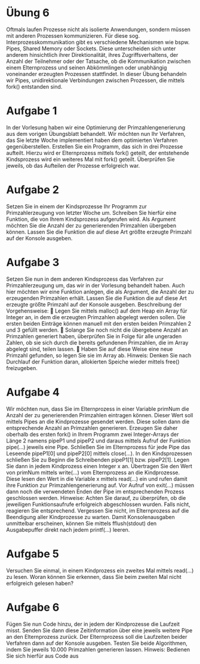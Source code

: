 # Übung 6

Oftmals laufen Prozesse nicht als isolierte Anwendungen, sondern müssen mit anderen Prozessen
kommunizieren. Für diese sog. Interprozesskommunikation gibt es verschiedene Mechanismen wie
bspw. Pipes, Shared Memory oder Sockets. Diese unterscheiden sich unter anderem hinsichtlich ihrer
Direktionalität, ihres Zugriffsverhaltens, der Anzahl der Teilnehmer oder der Tatsache, ob die
Kommunikation zwischen einem Elternprozess und seinen Abkömmlingen oder unabhängig
voneinander erzeugten Prozessen stattfindet.
In dieser Übung behandeln wir Pipes, unidirektionale Verbindungen zwischen Prozessen, die mittels
fork() entstanden sind.

# Aufgabe 1
In der Vorlesung haben wir eine Optimierung der Primzahlengenerierung aus dem vorigen
Übungsblatt behandelt. Wir möchten nun Ihr Verfahren, das Sie letzte Woche implementiert haben
dem optimierten Verfahren gegenüberstellen. Erstellen Sie ein Programm, das sich in drei Prozesse
aufteilt. Hierzu wird er Elternprozess mittels fork() geteilt, der entstehende Kindsprozess wird ein
weiteres Mal mit fork() geteilt. Überprüfen Sie jeweils, ob das Aufteilen der Prozesse erfolgreich war.

# Aufgabe 2
Setzen Sie in einem der Kindsprozesse Ihr Programm zur Primzahlerzeugung von letzter Woche um.
Schreiben Sie hierfür eine Funktion, die von Ihrem Kindsprozess aufgerufen wird. Als Argument
möchten Sie die Anzahl der zu generierenden Primzahlen übergeben können. Lassen Sie die
Funktion die auf diese Art größte erzeugte Primzahl auf der Konsole ausgeben.

# Aufgabe 3
Setzen Sie nun in dem anderen Kindsprozess das Verfahren zur Primzahlerzeugung um, das wir in
der Vorlesung behandelt haben. Auch hier möchten wir eine Funktion anlegen, die als Argument, die
Anzahl der zu erzeugenden Primzahlen erhält. Lassen Sie die Funktion die auf diese Art erzeugte
größte Primzahl auf der Konsole ausgeben.
Beschreibung der Vorgehensweise:
 Legen Sie mittels malloc() auf dem Heap ein Array für Integer an, in dem die erzeugten
Primzahlen abgelegt werden sollen. Die ersten beiden Einträge können manuell mit den
ersten beiden Primzahlen 2 und 3 gefüllt werden.
 Solange Sie noch nicht die übergebene Anzahl an Primzahlen generiert haben, überprüfen
Sie in Folge für alle ungeraden Zahlen, ob sie sich durch die bereits gefundenen Primzahlen,
die im Array abgelegt sind, teilen lassen.
 Haben Sie auf diese Weise eine neue Primzahl gefunden, so legen Sie sie im Array ab.
Hinweis: Denken Sie nach Durchlauf der Funktion daran, allokierten Speiche wieder mittels free()
freizugeben.

# Aufgabe 4
Wir möchten nun, dass Sie im Elternprozess in einer Variable primNum die Anzahl der zu
generierenden Primzahlen eintragen können. Dieser Wert soll mittels Pipes an die Kindprozesse
gesendet werden. Diese sollen dann die entsprechende Anzahl an Primzahlen generieren. Erzeugen
Sie daher oberhalb des ersten fork() in Ihrem Programm zwei Integer-Arrays der Länge 2 namens
pipeP1 und pipeP2 und daraus mittels Aufruf der Funktion pipe(…) jeweils eine Pipe.
Schließen Sie im Elternprozess für jede Pipe das Leseende pipeP1[0] und pipeP2[0] mittels
close(…). In den Kindsprozessen schließen Sie zu Beginn die Schreibenden pipeP1[1] bzw.
pipeP2[1]. Legen Sie dann in jedem Kindprozess einen Integer x an. Übertragen Sie den Wert von
primNum mittels write(…) vom Elternprozess an die Kindprozesse. Diese lesen den Wert in die
Variable x mittels read(…) ein und rufen damit ihre Funktion zur Primzahlengenerierung auf. Vor
Aufruf von exit(…) müssen dann noch die verwendeten Enden der Pipe im entsprechenden Prozess
geschlossen werden.
Hinweise: Achten Sie darauf, zu überprüfen, ob die jeweiligen Funktionsaufrufe erfolgreich
abgeschlossen wurden. Falls nicht, reagieren Sie entsprechend. Vergessen Sie nicht, im
Elternprozess auf die Beendigung aller Kindprozesse zu warten. Damit Konsolenausgaben
unmittelbar erscheinen, können Sie mittels fflush(stdout) den Ausgabepuffer direkt nach jedem
printf(…) leeren.

# Aufgabe 5
Versuchen Sie einmal, in einem Kindprozess ein zweites Mal mittels read(…) zu lesen. Woran können
Sie erkennen, dass Sie beim zweiten Mal nicht erfolgreich gelesen haben?

# Aufgabe 6
Fügen Sie nun Code hinzu, der in jedem der Kindprozesse die Laufzeit misst. Senden Sie dann diese
Zeitinformation über eine jeweils weitere Pipe an den Elternprozess zurück. Der Elternprozess soll die
Laufzeiten beider Verfahren dann auf der Konsole ausgeben. Testen Sie beide Algorithmen, indem
Sie jeweils 10.000 Primzahlen generieren lassen.
Hinweis: Bedienen Sie sich hierfür aus Code aus 

